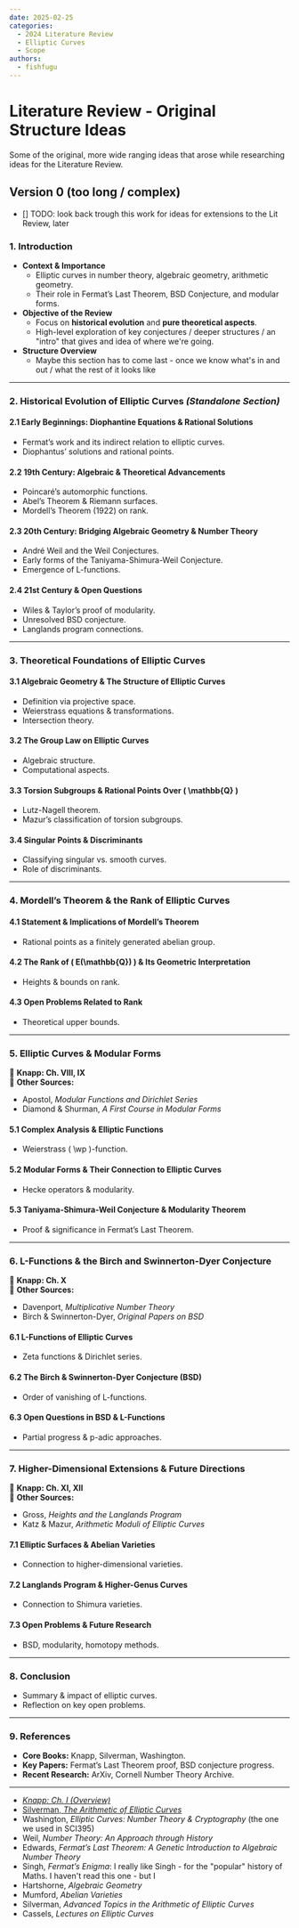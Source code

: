 ```yaml
---
date: 2025-02-25
categories:
  - 2024 Literature Review
  - Elliptic Curves
  - Scope
authors:
  - fishfugu
---
```


# Literature Review - Original Structure Ideas

Some of the original, more wide ranging ideas that arose while researching ideas for the Literature Review.

<!-- more -->

## Version 0 (too long / complex)

- [] TODO: look back trough this work for ideas for extensions to the Lit Review, later

### **1. Introduction**

- **Context & Importance**
  - Elliptic curves in number theory, algebraic geometry, arithmetic geometry.
  - Their role in Fermat’s Last Theorem, BSD Conjecture, and modular forms.
- **Objective of the Review**
  - Focus on **historical evolution** and **pure theoretical aspects**.
  - High-level exploration of key conjectures / deeper structures / an "intro" that gives and idea of where we're going.
- **Structure Overview**
  - Maybe this section has to come last - once we know what's in and out / what the rest of it looks like

---

### **2. Historical Evolution of Elliptic Curves** _(Standalone Section)_

#### **2.1 Early Beginnings: Diophantine Equations & Rational Solutions**

- Fermat’s work and its indirect relation to elliptic curves.
- Diophantus’ solutions and rational points.

#### **2.2 19th Century: Algebraic & Theoretical Advancements**

- Poincaré’s automorphic functions.
- Abel’s Theorem & Riemann surfaces.
- Mordell’s Theorem (1922) on rank.

#### **2.3 20th Century: Bridging Algebraic Geometry & Number Theory**

- André Weil and the Weil Conjectures.
- Early forms of the Taniyama-Shimura-Weil Conjecture.
- Emergence of L-functions.

#### **2.4 21st Century & Open Questions**

- Wiles & Taylor’s proof of modularity.
- Unresolved BSD conjecture.
- Langlands program connections.

---

### **3. Theoretical Foundations of Elliptic Curves**

#### **3.1 Algebraic Geometry & The Structure of Elliptic Curves**

- Definition via projective space.
- Weierstrass equations & transformations.
- Intersection theory.

#### **3.2 The Group Law on Elliptic Curves**

- Algebraic structure.
- Computational aspects.

#### **3.3 Torsion Subgroups & Rational Points Over \( \mathbb{Q} \)**

- Lutz-Nagell theorem.
- Mazur’s classification of torsion subgroups.

#### **3.4 Singular Points & Discriminants**

- Classifying singular vs. smooth curves.
- Role of discriminants.

---

### **4. Mordell’s Theorem & the Rank of Elliptic Curves**

#### **4.1 Statement & Implications of Mordell’s Theorem**

- Rational points as a finitely generated abelian group.

#### **4.2 The Rank of \( E(\mathbb{Q}) \) & Its Geometric Interpretation**

- Heights & bounds on rank.

#### **4.3 Open Problems Related to Rank**

- Theoretical upper bounds.

---

### **5. Elliptic Curves & Modular Forms**

📖 **Knapp: Ch. VIII, IX**  
📖 **Other Sources:**

- Apostol, _Modular Functions and Dirichlet Series_
- Diamond & Shurman, _A First Course in Modular Forms_

#### **5.1 Complex Analysis & Elliptic Functions**

- Weierstrass \( \wp \)-function.

#### **5.2 Modular Forms & Their Connection to Elliptic Curves**

- Hecke operators & modularity.

#### **5.3 Taniyama-Shimura-Weil Conjecture & Modularity Theorem**

- Proof & significance in Fermat’s Last Theorem.

---

### **6. L-Functions & the Birch and Swinnerton-Dyer Conjecture**

📖 **Knapp: Ch. X**  
📖 **Other Sources:**

- Davenport, _Multiplicative Number Theory_
- Birch & Swinnerton-Dyer, _Original Papers on BSD_

#### **6.1 L-Functions of Elliptic Curves**

- Zeta functions & Dirichlet series.

#### **6.2 The Birch & Swinnerton-Dyer Conjecture (BSD)**

- Order of vanishing of L-functions.

#### **6.3 Open Questions in BSD & L-Functions**

- Partial progress & p-adic approaches.

---

### **7. Higher-Dimensional Extensions & Future Directions**

📖 **Knapp: Ch. XI, XII**  
📖 **Other Sources:**

- Gross, _Heights and the Langlands Program_
- Katz & Mazur, _Arithmetic Moduli of Elliptic Curves_

#### **7.1 Elliptic Surfaces & Abelian Varieties**

- Connection to higher-dimensional varieties.

#### **7.2 Langlands Program & Higher-Genus Curves**

- Connection to Shimura varieties.

#### **7.3 Open Problems & Future Research**

- BSD, modularity, homotopy methods.

---

### **8. Conclusion**

- Summary & impact of elliptic curves.
- Reflection on key open problems.

---

### **9. References**

- **Core Books:** Knapp, Silverman, Washington.
- **Key Papers:** Fermat’s Last Theorem proof, BSD conjecture progress.
- **Recent Research:** ArXiv, Cornell Number Theory Archive.

---

- [_Knapp: Ch. I (Overview)_](https://press.princeton.edu/books/paperback/9780691085593/elliptic-curves?srsltid=AfmBOoqDruXF7EGCZ8mwpHW1GXKWUk8k6bYwc6QyTUwQ7MbyoUK6hAnH)
- [Silverman, _The Arithmetic of Elliptic Curves_](https://link.springer.com/book/10.1007/978-0-387-09494-6)
- Washington, _Elliptic Curves: Number Theory & Cryptography_ (the one we used in SCI395)
- Weil, _Number Theory: An Approach through History_
- Edwards, _Fermat’s Last Theorem: A Genetic Introduction to Algebraic Number Theory_
- Singh, _Fermat’s Enigma_: I really like Singh - for the "popular" history of Maths. I haven't read this one - but I
- Hartshorne, _Algebraic Geometry_
- Mumford, _Abelian Varieties_
- Silverman, _Advanced Topics in the Arithmetic of Elliptic Curves_
- Cassels, _Lectures on Elliptic Curves_

